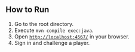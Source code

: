 ## How to Run

1. Go to the root directory.
2. Execute `mvn compile exec:java`.
3. Open [`http://localhost:4567/`](http://localhost:4567/) in your browser.
4. Sign in and challenge a player.